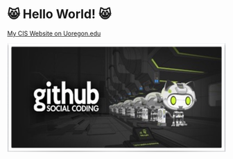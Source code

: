 # :smile_cat: Hello World! :smile_cat:

[My CIS Website on Uoregon.edu](http://pages.uoregon.edu/eherrin/111/)

![github social coding logo](images/github-image.png)

